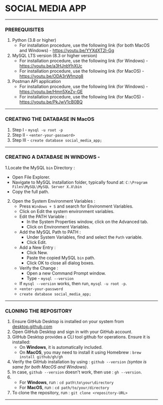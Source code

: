 # SOCIAL MEDIA APP

---

### PREREQUISITES
1. Python (3.8 or higher)
   - For installation procedure, use the following link (for both MacOS and Windows) - https://youtu.be/YYXdXT2l-Gg
2. MySQL LTS version (8.3 or higher version)
   - For installation procedure, use the following link (for Windows) - https://youtu.be/a3HJnbYhXUc
   - For installation procedure, use the following link (for MacOS) - https://youtu.be/ODA3rWfmzg8
5. Postman API application
   - For installation procedure, use the following link (for Windows) - https://youtu.be/Hmn5XeZv-GE
   - For installation procedure, use the following link (for MacOS) - https://youtu.be/PkJwV1cB0BQ

---

### CREATING THE DATABASE IN MacOS
1. Step I - `mysql -u root -p`
2. Step II - `<enter-your-password>`
3. Step III - `create database social_media_app;`

---

### CREATING A DATABASE IN WINDOWS -
1.Locate the MySQL `bin` Directory :
  - Open File Explorer.
  - Navigate to MySQL installation folder, typically found at: `C:\Program Files\MySQL\MySQL Server X.X\bin`
  - Copy the full path.
2. Open the System Environment Variables :
     - Press `Windows + S` and search for Environment Variables.
     - Click on Edit the system environment variables.
   - Edit the PATH Variable :
     - In the System Properties window, click on the Advanced tab.
     - Click on Environment Variables.
   - Add the MySQL Path to PATH :
     - Under System Variables, find and select the `Path` variable.
     - Click Edit.
   - Add a New Entry :
     - Click New.
     - Paste the copied MySQL `bin` path.
     - Click OK to close all dialog boxes.
   - Verify the Change :
     - Open a new Command Prompt window.
     - Type - `mysql --version`
   - If `mysql --version` works, then run, `mysql -u root -p`.
   - `<enter-your-password`
   - `create database social_media_app;`

---

### CLONING THE REPOSITORY
1. Ensure GitHub Desktop is installed on your system from [desktop.github.com](https://github.com/apps/desktop)
2. Open GitHub Desktop and sign in with your GitHub account.
3. GitHub Desktop provides a CLI tool github for operations. Ensure it is installed:
   - On **Windows**, it is automatically included.
   - On **MacOS**, you may need to install it using Homebrew : `brew install github/gh/gh`
4. Verify the GitHub installation by using : `github --version` *(syntax is same for both MacOS and Windows)*.
5. In case, `github --version` doesn't work, then use : `gh --version`.
6. - For **Windows**, run : `cd path\to\your\directory`
   - For **MacOS**, run : `cd path/to/your/directory`
7. To clone the repository, run : `git clone <repository-URL>`
   
---

###
